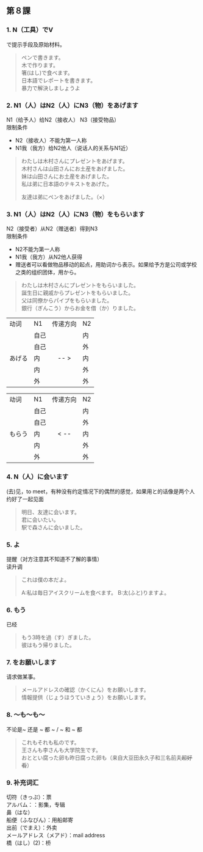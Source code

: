 ## 第８課

### 1. N（工具）でV
で提示手段及原始材料。   
>ペンで書きます。   
木で作ります。   
箸(はし)で食べます。   
日本語でレポートを書きます。  
暴力で解決しましょうよ   

### 2. N1（人）はN2（人）にN3（物）をあげます
N1（给予人）给N2（接收人） N3（接受物品）   
限制条件   
- N2（接收人）不能为第一人称
- N1我（我方）给N2他人（说话人的关系与N1近）
>わたしは木村さんにプレゼントをあげます。   
木村さんは山田さんにお土産をあげました。   
妹は山田さんにお土産をあげました。   
私は弟に日本語のテキストをあげた。   
>   
>友達は弟にペンをあげました。（×）   


### 3. N1（人）はN2（人）にN3（物）をもらいます 
N2（接受者）从N2（赠送者）得到N3   
限制条件   
- N2不能为第一人称
- N1我（我方）从N2他人获得
- 赠送者可以看做物品移动的起点，用助词から表示。如果给予方是公司或学校之类的组织团体，用から。
>わたしは木村さんにプレゼントをもらいました。   
誕生日に親戚からプレゼントをもらいました。   
父は同僚からパイプをもらいました。   
銀行（ぎんこう）からお金を借（か）りました。   

<table>
    <tr>
        <td>动词</td>
        <td>N1</td>
		<td>传递方向</td>
		<td>N2</td>
    </tr>
    <tr>
        <td rowspan="5">あげる</td>
        <td>自己</td>
		<td rowspan="5" align="center">-- ></td>
        <td>内</td>
    </tr>
    <tr>
        <td>自己</td>
        <td>外</td>
    </tr>
    <tr>
        <td>内</td>
        <td>内</td>
    </tr>
    <tr>
        <td>内</td>
        <td>外</td>
    </tr>
    <tr>
        <td>外</td>
        <td>外</td>
    </tr>
</table>

<table>
    <tr>
        <td>动词</td>
        <td>N1</td>
		<td>传递方向</td>
		<td>N2</td>
    </tr>
    <tr>
        <td rowspan="5">もらう</td>
        <td>自己</td>
		<td rowspan="5" align="center"> < -- </td>
        <td>内</td>
    </tr>
    <tr>
        <td>自己</td>
        <td>外</td>
    </tr>
    <tr>
        <td>内</td>
        <td>内</td>
    </tr>
    <tr>
        <td>内</td>
        <td>外</td>
    </tr>
    <tr>
        <td>外</td>
        <td>外</td>
    </tr>
</table>

### 4. N（人）に会います
(去)见，to meet，有种没有约定情况下的偶然的感觉，如果用と的话像是两个人约好了一起见面   
>明日、友達に会います。   
君に会いたい。   
駅で森さんに会いました。   

### 5. よ
提醒（对方注意其不知道不了解的事情）   
读升调   
>これは僕の本だよ。
>
>A:私は毎日アイスクリームを食べます。
B:太(ふと)りますよ。

### 6. もう
已经   
>もう3時を過（す）ぎました。   
彼はもう帰りました。   

### 7. をお願いします
请求做某事。   
>メールアドレスの確認（かくにん）をお願いします。   
情報提供（じょうほうていきょう）をお願いします。   
### 8. 〜も〜も〜
不论是~ 还是 ~ 都 ~ / ~ 和 ~ 都   
>これもそれも私のです。   
王さんも李さんも大学院生です。   
おととい腐った卵も昨日腐った卵も（来自大豆田永久子和三名前夫~~超好看~~）

### 9. 补充词汇
切符（きっぷ）：票   
アルバム：：影集，专辑   
鼻（はな）   
船便（ふなびん）：用船邮寄   
出前（でまえ）：外卖   
メールアドレス（メアド）：mail address   
橋（はし）(2)：桥   
